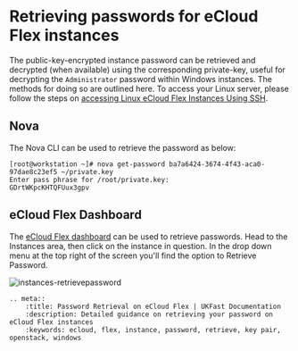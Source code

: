# Retrieving passwords for eCloud Flex instances

The public-key-encrypted instance password can be retrieved and decrypted (when available) using the corresponding private-key, useful for decrypting the `Administrator` password within Windows instances. The methods for doing so are outlined here. To access your Linux server, please follow the steps on [accessing Linux eCloud Flex Instances Using SSH](/cloud/flex/general/accesslinuxinstances.html).

## Nova

The Nova CLI can be used to retrieve the password as below:

```console
[root@workstation ~]# nova get-password ba7a6424-3674-4f43-aca0-97dae8c23ef5 ~/private.key
Enter pass phrase for /root/private.key:
GDrtWKpcKHTQFUux3gpv
```

## eCloud Flex Dashboard

The [eCloud Flex dashboard](https://api.openstack.ecloud.co.uk/project) can be used to retrieve passwords.  Head to the Instances area, then click on the instance in question.  In the drop down menu at the top right of the screen you'll find the option to Retrieve Password.

![instances-retrievepassword](../files/instances-retrievepassword.PNG)

```eval_rst
.. meta::
    :title: Password Retrieval on eCloud Flex | UKFast Documentation
    :description: Detailed guidance on retrieving your password on eCloud Flex instances
    :keywords: ecloud, flex, instance, password, retrieve, key pair, openstack, windows
```

